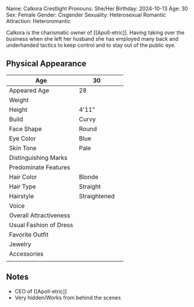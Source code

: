 Name: Calkora Crestlight
Pronouns: She/Her
Birthday: 2024-10-13
Age: 30
Sex: Female
Gender: Cisgender
Sexuality: Heterosexual
Romantic Attraction: Heteroromantic

Calkora is the charismatic owner of [[Apoll-etric]]. Having taking over the business when she left her husband she has employed many back and underhanded tactics to keep control and to stay out of the public eye.
## Physical Appearance
| Age                    | 30           |     |
| ---------------------- | ------------ | --- |
| Appeared Age           | 28           |     |
| Weight                 |              |     |
| Height                 | 4'11"        |     |
| Build                  | Curvy        |     |
| Face Shape             | Round        |     |
| Eye Color              | Blue         |     |
| Skin Tone              | Pale         |     |
| Distinguishing Marks   |              |     |
| Predominate Features   |              |     |
| Hair Color             | Blonde       |     |
| Hair Type              | Straight     |     |
| Hairstyle              | Straightened |     |
| Voice                  |              |     |
| Overall Attractiveness |              |     |
| Usual Fashion of Dress |              |     |
| Favorite Outfit        |              |     |
| Jewelry                |              |     |
| Accessories            |              |     |
|                        |              |     |
## Notes
- CEO of [[Apoll-etric]]
- Very hidden/Works from behind the scenes
